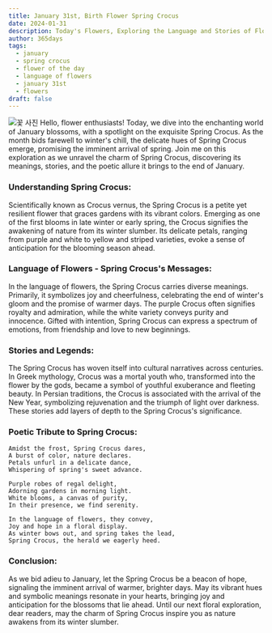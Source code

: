 ```yaml
---
title: January 31st, Birth Flower Spring Crocus
date: 2024-01-31
description: Today's Flowers, Exploring the Language and Stories of Flowers Spring Crocus
author: 365days
tags:
  - january
  - spring crocus
  - flower of the day
  - language of flowers
  - january 31st
  - flowers
draft: false
---
```

![꽃 사진](https://cdn.pixabay.com/photo/2020/03/30/15/21/crocus-4984558_1280.jpg#center)
Hello, flower enthusiasts! Today, we dive into the enchanting world of January blossoms, with a spotlight on the exquisite Spring Crocus. As the month bids farewell to winter's chill, the delicate hues of Spring Crocus emerge, promising the imminent arrival of spring. Join me on this exploration as we unravel the charm of Spring Crocus, discovering its meanings, stories, and the poetic allure it brings to the end of January.

### **Understanding Spring Crocus:**
Scientifically known as Crocus vernus, the Spring Crocus is a petite yet resilient flower that graces gardens with its vibrant colors. Emerging as one of the first blooms in late winter or early spring, the Crocus signifies the awakening of nature from its winter slumber. Its delicate petals, ranging from purple and white to yellow and striped varieties, evoke a sense of anticipation for the blooming season ahead.

### **Language of Flowers - Spring Crocus's Messages:**
In the language of flowers, the Spring Crocus carries diverse meanings. Primarily, it symbolizes joy and cheerfulness, celebrating the end of winter's gloom and the promise of warmer days. The purple Crocus often signifies royalty and admiration, while the white variety conveys purity and innocence. Gifted with intention, Spring Crocus can express a spectrum of emotions, from friendship and love to new beginnings.

### **Stories and Legends:**
The Spring Crocus has woven itself into cultural narratives across centuries. In Greek mythology, Crocus was a mortal youth who, transformed into the flower by the gods, became a symbol of youthful exuberance and fleeting beauty. In Persian traditions, the Crocus is associated with the arrival of the New Year, symbolizing rejuvenation and the triumph of light over darkness. These stories add layers of depth to the Spring Crocus's significance.

### **Poetic Tribute to Spring Crocus:**
```plaintext
Amidst the frost, Spring Crocus dares,
A burst of color, nature declares.
Petals unfurl in a delicate dance,
Whispering of spring's sweet advance.

Purple robes of regal delight,
Adorning gardens in morning light.
White blooms, a canvas of purity,
In their presence, we find serenity.

In the language of flowers, they convey,
Joy and hope in a floral display.
As winter bows out, and spring takes the lead,
Spring Crocus, the herald we eagerly heed.
```

### **Conclusion:**
As we bid adieu to January, let the Spring Crocus be a beacon of hope, signaling the imminent arrival of warmer, brighter days. May its vibrant hues and symbolic meanings resonate in your hearts, bringing joy and anticipation for the blossoms that lie ahead. Until our next floral exploration, dear readers, may the charm of Spring Crocus inspire you as nature awakens from its winter slumber.

